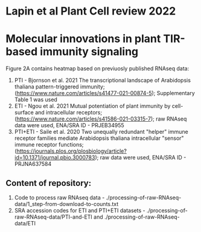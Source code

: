 # Lapin et al Plant Cell review 2022
# Molecular innovations in plant TIR-based immunity signaling

Figure 2A contains heatmap based on previuosly published RNAseq data:

1. PTI - Bjornson et al. 2021 The transcriptional landscape of Arabidopsis thaliana pattern-triggered immunity; (https://www.nature.com/articles/s41477-021-00874-5); Supplementary Table 1 was used
2. ETI - Ngou et al. 2021 Mutual potentiation of plant immunity by cell-surface and intracellular receptors; (https://www.nature.com/articles/s41586-021-03315-7); raw RNAseq data were used, ENA/SRA ID - PRJEB34955
3. PTI+ETI - Saile et al. 2020 Two unequally redundant "helper" immune receptor families mediate Arabidopsis thaliana intracellular "sensor" immune receptor functions; (https://journals.plos.org/plosbiology/article?id=10.1371/journal.pbio.3000783); raw data were used, ENA/SRA ID - PRJNA637584


## Content of repository:

1. Code to process raw RNAseq data - ./processing-of-raw-RNAseq-data/1_step-from-download-to-counts.txt
2. SRA accession codes for ETI and PTI+ETI datasets - ./processing-of-raw-RNAseq-data/PTI-and-ETI and ./processing-of-raw-RNAseq-data/ETI
